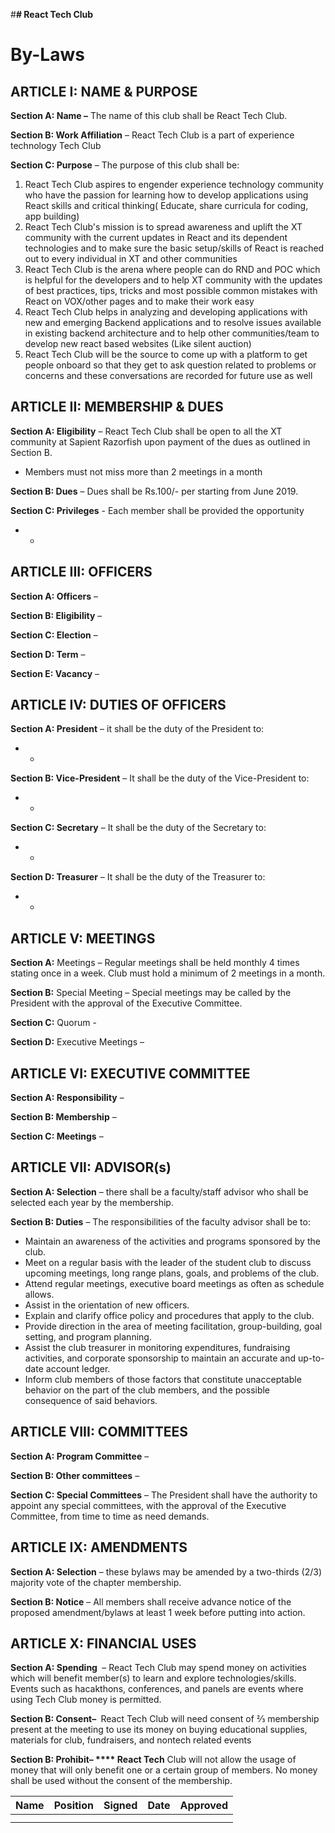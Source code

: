 #**# React Tech Club**

# **By-Laws**

## **ARTICLE I:  NAME &amp; PURPOSE**

**Section A: Name –** The name of this club shall be React Tech Club.

**Section B: Work Affiliation** – React Tech Club is a part of experience technology Tech Club

**Section C: Purpose** – The purpose of this club shall be:

1. React Tech Club aspires to engender experience technology community who have the passion for learning how to develop applications using React skills and critical thinking( Educate, share curricula for coding, app building)
2. React Tech Club&#39;s mission is to spread awareness and uplift the XT community with the current updates in React and its dependent technologies and to make sure the basic setup/skills of React is reached out to every individual in XT and other communities
3. React Tech Club is the arena where people can do RND and POC which is helpful for the developers and to help XT community with the updates of best practices, tips, tricks and most possible common mistakes with React on VOX/other pages and to make their work easy
4. React Tech Club helps in analyzing and developing applications with new and emerging Backend applications and to resolve issues available in existing backend architecture and to help other communities/team to develop new react based websites (Like silent auction)
5. React Tech Club will be the source to come up with a platform to get people onboard so that they get to ask question related to problems or concerns and these conversations are recorded for future use as well

## **ARTICLE II:  MEMBERSHIP &amp; DUES**

**Section A: Eligibility** – React Tech Club shall be open to all the XT community at Sapient Razorfish upon payment of the dues as outlined in Section B.

- Members must not miss more than 2 meetings in a month

**Section B: Dues** – Dues shall be Rs.100/- per starting from June 2019.

**Section C: Privileges​** - Each member shall be provided the opportunity

- -

## **ARTICLE III:  OFFICERS**

**Section A: Officers** –

**Section B: Eligibility** –

**Section C: Election** –

**Section D: Term** –

**Section E: Vacancy** –

## **ARTICLE IV:  DUTIES OF OFFICERS**

**Section A: President** –  it shall be the duty of the President to:

- -

**Section B: Vice-President** – It shall be the duty of the Vice-President to:

- -

**Section C: Secretary** – It shall be the duty of the Secretary to:

- -

**Section D: Treasurer** – It shall be the duty of the Treasurer to:

- -



## **ARTICLE V:  MEETINGS**

**Section A:** Meetings – Regular meetings shall be held monthly 4 times stating once in a week. Club must hold a minimum of 2 meetings in a month.

**Section B:** Special Meeting – Special meetings may be called by the President with the approval of the Executive Committee.

**Section C:** Quorum -

**Section D:**  ​Executive Meetings –

## **ARTICLE VI:  EXECUTIVE COMMITTEE**

**Section A: Responsibility** –

**Section B: Membership** –

**Section C: Meetings** –

## **ARTICLE VII:  ADVISOR(s)**

**Section A: Selection** – there shall be a faculty/staff advisor who shall be selected each year by the membership.

**Section B: Duties** – The responsibilities of the faculty advisor shall be to:

- Maintain an awareness of the activities and programs sponsored by the club.
- Meet on a regular basis with the leader of the student club to discuss upcoming meetings, long range plans, goals, and problems of the club.
- Attend regular meetings, executive board meetings as often as schedule allows.
- Assist in the orientation of new officers.
- Explain and clarify office policy and procedures that apply to the club.
- Provide direction in the area of meeting facilitation, group-building, goal setting, and program planning.
- Assist the club treasurer in monitoring expenditures, fundraising activities, and corporate sponsorship to maintain an accurate and up-to-date account ledger.
- Inform club members of those factors that constitute unacceptable behavior on the part of the club members, and the possible consequence of said behaviors.

## **ARTICLE VIII:  COMMITTEES**

**Section A: Program Committee** –

**Section B: Other committees** –

**Section C: Special Committees** – The President shall have the authority to appoint any special committees, with the approval of the Executive Committee, from time to time as need demands.

## **ARTICLE IX:  AMENDMENTS**

**Section A: Selection** – these bylaws may be amended by a two-thirds (2/3) majority vote of the chapter membership.

**Section B: Notice** – All members shall receive advance notice of the proposed amendment/bylaws at least 1 week before putting into action.

## **ARTICLE X:  FINANCIAL USES**
**Section A: Spending ​** – React Tech Club may spend money on activities which will benefit member(s) to learn and explore technologies/skills. Events such as hacakthons, conferences, and panels are events where using Tech Club money is permitted.

**Section B: Consent– ​** React Tech Club will need consent of ⅔ membership present at the meeting to use its money on buying educational supplies, materials for club, fundraisers, and non­tech related events

**Section B: Prohibit– **** React Tech** Club will not allow the usage of money that will only benefit one or a certain group of members. No money shall be used without the consent of the membership.





| Name | Position | Signed | Date | Approved |
| --- | --- | --- | --- | --- |
|   |   |   |   |   |
|   |   |   |   |   |